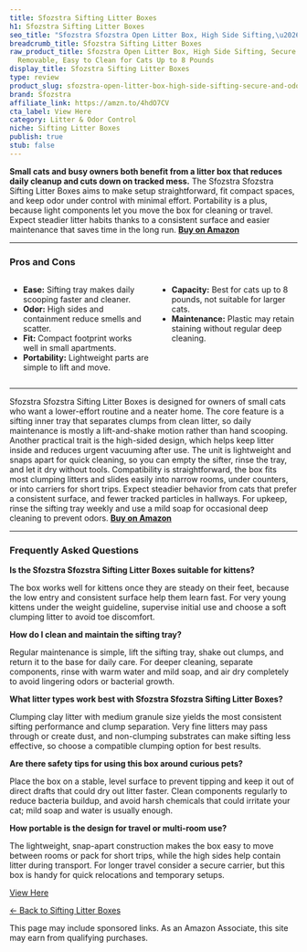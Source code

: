 ```yaml
---
title: Sfozstra Sifting Litter Boxes
h1: Sfozstra Sifting Litter Boxes
seo_title: "Sfozstra Sfozstra Open Litter Box, High Side Sifting,\u2026"
breadcrumb_title: Sfozstra Sifting Litter Boxes
raw_product_title: Sfozstra Open Litter Box, High Side Sifting, Secure and Odor Control,
  Removable, Easy to Clean for Cats Up to 8 Pounds
display_title: Sfozstra Sifting Litter Boxes
type: review
product_slug: sfozstra-open-litter-box-high-side-sifting-secure-and-odor-control-remo-d9f0a53c
brand: Sfozstra
affiliate_link: https://amzn.to/4hdO7CV
cta_label: View Here
category: Litter & Odor Control
niche: Sifting Litter Boxes
publish: true
stub: false
---
```


<div id="intro" class="full-width">
  <p><strong>Small cats and busy owners both benefit from a litter box that reduces daily cleanup and cuts down on tracked mess.</strong> The Sfozstra Sfozstra Sifting Litter Boxes aims to make setup straightforward, fit compact spaces, and keep odor under control with minimal effort. Portability is a plus, because light components let you move the box for cleaning or travel. Expect steadier litter habits thanks to a consistent surface and easier maintenance that saves time in the long run. <a href="https://amzn.to/4hdO7CV" rel="nofollow sponsored noopener" target="_blank"><strong>Buy on Amazon</strong></a></p>
</div>

<hr />
<h3 id="pros-cons">Pros and Cons</h3>
<div class="pc-grid" style="display:grid;grid-template-columns:1fr 1fr;gap:16px;">
  <ul>
    <li><strong>Ease:</strong> Sifting tray makes daily scooping faster and cleaner.</li>
    <li><strong>Odor:</strong> High sides and containment reduce smells and scatter.</li>
    <li><strong>Fit:</strong> Compact footprint works well in small apartments.</li>
    <li><strong>Portability:</strong> Lightweight parts are simple to lift and move.</li>
  </ul>
  <ul>
    <li><strong>Capacity:</strong> Best for cats up to 8 pounds, not suitable for larger cats.</li>
    <li><strong>Maintenance:</strong> Plastic may retain staining without regular deep cleaning.</li>
  </ul>
</div>
<hr />

<div class="full-width">
  <p>Sfozstra Sfozstra Sifting Litter Boxes is designed for owners of small cats who want a lower-effort routine and a neater home. The core feature is a sifting inner tray that separates clumps from clean litter, so daily maintenance is mostly a lift-and-shake motion rather than hand scooping. Another practical trait is the high-sided design, which helps keep litter inside and reduces urgent vacuuming after use. The unit is lightweight and snaps apart for quick cleaning, so you can empty the sifter, rinse the tray, and let it dry without tools. Compatibility is straightforward, the box fits most clumping litters and slides easily into narrow rooms, under counters, or into carriers for short trips. Expect steadier behavior from cats that prefer a consistent surface, and fewer tracked particles in hallways. For upkeep, rinse the sifting tray weekly and use a mild soap for occasional deep cleaning to prevent odors. <a href="https://amzn.to/4hdO7CV" rel="nofollow sponsored noopener" target="_blank"><strong>Buy on Amazon</strong></a></p>
</div>

<hr />
<h3 id="faqs">Frequently Asked Questions</h3>

<p><strong>Is the Sfozstra Sfozstra Sifting Litter Boxes suitable for kittens?</strong></p>
<p>The box works well for kittens once they are steady on their feet, because the low entry and consistent surface help them learn fast. For very young kittens under the weight guideline, supervise initial use and choose a soft clumping litter to avoid toe discomfort.</p>

<p><strong>How do I clean and maintain the sifting tray?</strong></p>
<p>Regular maintenance is simple, lift the sifting tray, shake out clumps, and return it to the base for daily care. For deeper cleaning, separate components, rinse with warm water and mild soap, and air dry completely to avoid lingering odors or bacterial growth.</p>

<p><strong>What litter types work best with Sfozstra Sfozstra Sifting Litter Boxes?</strong></p>
<p>Clumping clay litter with medium granule size yields the most consistent sifting performance and clump separation. Very fine litters may pass through or create dust, and non-clumping substrates can make sifting less effective, so choose a compatible clumping option for best results.</p>

<p><strong>Are there safety tips for using this box around curious pets?</strong></p>
<p>Place the box on a stable, level surface to prevent tipping and keep it out of direct drafts that could dry out litter faster. Clean components regularly to reduce bacteria buildup, and avoid harsh chemicals that could irritate your cat; mild soap and water is usually enough.</p>

<p><strong>How portable is the design for travel or multi-room use?</strong></p>
<p>The lightweight, snap-apart construction makes the box easy to move between rooms or pack for short trips, while the high sides help contain litter during transport. For longer travel consider a secure carrier, but this box is handy for quick relocations and temporary setups.</p
<p><a class="btn" href="https://amzn.to/4hdO7CV" target="_blank" rel="nofollow sponsored noopener">View Here</a></p>
<p><a href="/roundups/litter-odor-control/sifting-litter-boxes/">← Back to Sifting Litter Boxes</a></p>
<aside class="disclosure">This page may include sponsored links. As an Amazon Associate, this site may earn from qualifying purchases.</aside>
